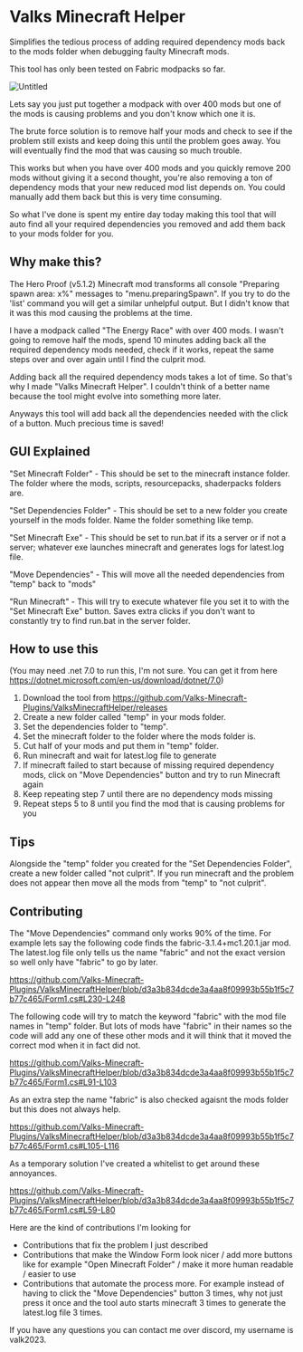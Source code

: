 # Valks Minecraft Helper
Simplifies the tedious process of adding required dependency mods back to the mods folder when debugging faulty Minecraft mods.

This tool has only been tested on Fabric modpacks so far.

![Untitled](https://github.com/Valks-Minecraft-Plugins/ValksMinecraftHelper/assets/6277739/e62f3eee-6085-49f2-bd3e-cdce914b0b38)

Lets say you just put together a modpack with over 400 mods but one of the mods is causing problems and you don't know which one it is.

The brute force solution is to remove half your mods and check to see if the problem still exists and keep doing this until the problem goes away. You will eventually find the mod that was causing so much trouble.

This works but when you have over 400 mods and you quickly remove 200 mods without giving it a second thought, you're also removing a ton of dependency mods that your new reduced mod list depends on. You could manually add them back but this is very time consuming.

So what I've done is spent my entire day today making this tool that will auto find all your required dependencies you removed and add them back to your mods folder for you.

## Why make this?
The Hero Proof (v5.1.2) Minecraft mod transforms all console "Preparing spawn area: x%" messages to "menu.preparingSpawn". If you try to do the 'list' command you will get a similar unhelpful output. But I didn't know that it was this mod causing the problems at the time. 

I have a modpack called "The Energy Race" with over 400 mods. I wasn't going to remove half the mods, spend 10 minutes adding back all the required dependency mods needed, check if it works, repeat the same steps over and over again until I find the culprit mod. 

Adding back all the required dependency mods takes a lot of time. So that's why I made "Valks Minecraft Helper". I couldn't think of a better name because the tool might evolve into something more later. 

Anyways this tool will add back all the dependencies needed with the click of a button. Much precious time is saved!

## GUI Explained
"Set Minecraft Folder" - This should be set to the minecraft instance folder. The folder where the mods, scripts, resourcepacks, shaderpacks folders are.  

"Set Dependencies Folder" - This should be set to a new folder you create yourself in the mods folder. Name the folder something like temp.  

"Set Minecraft Exe" - This should be set to run.bat if its a server or if not a server; whatever exe launches minecraft and generates logs for latest.log file.  

"Move Dependencies" - This will move all the needed dependencies from "temp" back to "mods"  

"Run Minecraft" - This will try to execute whatever file you set it to with the "Set Minecraft Exe" button. Saves extra clicks if you don't want to constantly try to find run.bat in the server folder.  

## How to use this
(You may need .net 7.0 to run this, I'm not sure. You can get it from here https://dotnet.microsoft.com/en-us/download/dotnet/7.0)

1. Download the tool from https://github.com/Valks-Minecraft-Plugins/ValksMinecraftHelper/releases
2. Create a new folder called "temp" in your mods folder.
3. Set the dependencies folder to "temp".
4. Set the minecraft folder to the folder where the mods folder is.
5. Cut half of your mods and put them in "temp" folder.
6. Run minecraft and wait for latest.log file to generate
7. If minecraft failed to start because of missing required dependency mods, click on "Move Dependencies" button and try to run Minecraft again
8. Keep repeating step 7 until there are no dependency mods missing
9. Repeat steps 5 to 8 until you find the mod that is causing problems for you

## Tips
Alongside the "temp" folder you created for the "Set Dependencies Folder", create a new folder called "not culprit". If you run minecraft and the problem does not appear then move all the mods from "temp" to "not culprit".

## Contributing
The "Move Dependencies" command only works 90% of the time. For example lets say the following code finds the fabric-3.1.4+mc1.20.1.jar mod. The latest.log file only tells us the name "fabric" and not the exact version so well only have "fabric" to go by later.

https://github.com/Valks-Minecraft-Plugins/ValksMinecraftHelper/blob/d3a3b834dcde3a4aa8f09993b55b1f5c7b77c465/Form1.cs#L230-L248

The following code will try to match the keyword "fabric" with the mod file names in "temp" folder. But lots of mods have "fabric" in their names so the code will add any one of these other mods and it will think that it moved the correct mod when it in fact did not.

https://github.com/Valks-Minecraft-Plugins/ValksMinecraftHelper/blob/d3a3b834dcde3a4aa8f09993b55b1f5c7b77c465/Form1.cs#L91-L103

As an extra step the name "fabric" is also checked agaisnt the mods folder but this does not always help.

https://github.com/Valks-Minecraft-Plugins/ValksMinecraftHelper/blob/d3a3b834dcde3a4aa8f09993b55b1f5c7b77c465/Form1.cs#L105-L116

As a temporary solution I've created a whitelist to get around these annoyances.

https://github.com/Valks-Minecraft-Plugins/ValksMinecraftHelper/blob/d3a3b834dcde3a4aa8f09993b55b1f5c7b77c465/Form1.cs#L59-L80

Here are the kind of contributions I'm looking for
- Contributions that fix the problem I just described
- Contributions that make the Window Form look nicer / add more buttons like for example "Open Minecraft Folder" / make it more human readable / easier to use
- Contributions that automate the process more. For example instead of having to click the "Move Dependencies" button 3 times, why not just press it once and the tool auto starts minecraft 3 times to generate the latest.log file 3 times.

If you have any questions you can contact me over discord, my username is valk2023.
